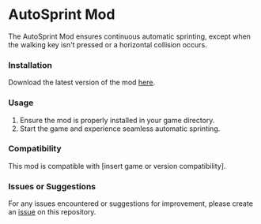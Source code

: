 # AutoSprint Mod

The AutoSprint Mod ensures continuous automatic sprinting, except when the walking key isn't pressed or a horizontal collision occurs.

### Installation
Download the latest version of the mod [here](https://github.com/NilsJanosch/AutoSprint-Mod/releases).

### Usage
1. Ensure the mod is properly installed in your game directory.
2. Start the game and experience seamless automatic sprinting.

### Compatibility
This mod is compatible with [insert game or version compatibility].

### Issues or Suggestions
For any issues encountered or suggestions for improvement, please create an [issue](https://github.com/NilsJanosch/AutoSprint-Mod/issues) on this repository.
